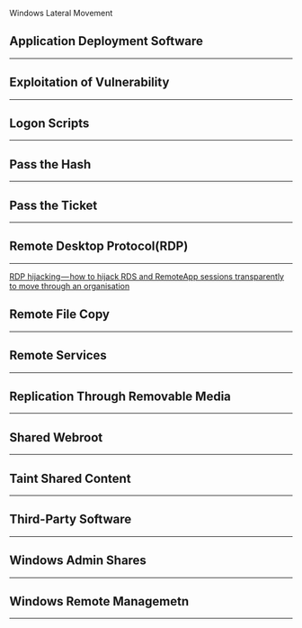 Windows Lateral Movement




## Application Deployment Software
-------------------------------

## Exploitation of Vulnerability
-------------------------------


## Logon Scripts
-------------------------------


## Pass the Hash
-------------------------------


## Pass the Ticket
-------------------------------


## Remote Desktop Protocol(RDP)
-------------------------------
[RDP hijacking — how to hijack RDS and RemoteApp sessions transparently to move through an organisation](https://medium.com/@networksecurity/rdp-hijacking-how-to-hijack-rds-and-remoteapp-sessions-transparently-to-move-through-an-da2a1e73a5f6)



## Remote File Copy
-------------------------------



## Remote Services
-------------------------------



## Replication Through Removable Media
-------------------------------


## Shared Webroot
-------------------------------




## Taint Shared Content
-------------------------------




## Third-Party Software
-------------------------------



## Windows Admin Shares
-------------------------------



## Windows Remote Managemetn
-------------------------------








